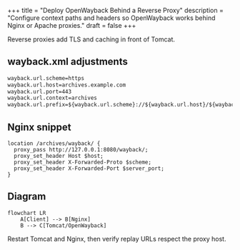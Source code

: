 +++
title = "Deploy OpenWayback Behind a Reverse Proxy"
description = "Configure context paths and headers so OpenWayback works behind Nginx or Apache proxies."
draft = false
+++

<script type="application/ld+json">
{
  "@context": "https://schema.org",
  "@type": "FAQPage",
  "mainEntity": [{
    "@type": "Question",
      "@id": "https://wayback.dev/faq/openwayback-reverse-proxy",
    "name": "How do I run OpenWayback behind a reverse proxy like Nginx?",
    "acceptedAnswer": {
      "@type": "Answer",
      "text": "Set wayback.url.scheme, host, and context in wayback.xml, configure rewrites for /wayback/, and forward X-Forwarded-* headers so the toolbar generates correct links."
    }
  }]
}
</script>

Reverse proxies add TLS and caching in front of Tomcat.

## wayback.xml adjustments

```xml
wayback.url.scheme=https
wayback.url.host=archives.example.com
wayback.url.port=443
wayback.url.context=archives
wayback.url.prefix=${wayback.url.scheme}://${wayback.url.host}/${wayback.url.context}
```

## Nginx snippet

```nginx
location /archives/wayback/ {
  proxy_pass http://127.0.0.1:8080/wayback/;
  proxy_set_header Host $host;
  proxy_set_header X-Forwarded-Proto $scheme;
  proxy_set_header X-Forwarded-Port $server_port;
}
```

## Diagram

```mermaid
flowchart LR
    A[Client] --> B[Nginx]
    B --> C[Tomcat/OpenWayback]
```

Restart Tomcat and Nginx, then verify replay URLs respect the proxy host.
